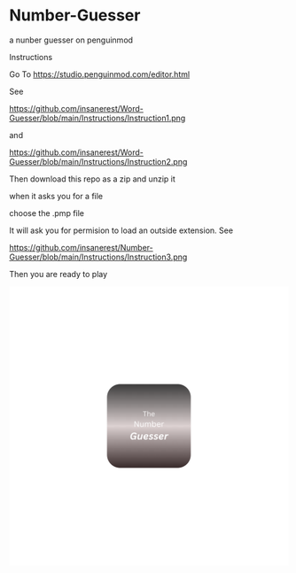 # Number-Guesser
a nunber guesser on penguinmod

Instructions

Go To https://studio.penguinmod.com/editor.html

See

https://github.com/insanerest/Word-Guesser/blob/main/Instructions/Instruction1.png

and

https://github.com/insanerest/Word-Guesser/blob/main/Instructions/Instruction2.png

Then download this repo as a zip and unzip it

when it asks you for a file

choose the .pmp file

It will ask you for permision to load an outside extension. See

https://github.com/insanerest/Number-Guesser/blob/main/Instructions/Instruction3.png

Then you are ready to play





![The Number Guesser](https://github.com/insanerest/Number-Guesser/blob/main/Number-Guesser.png)

